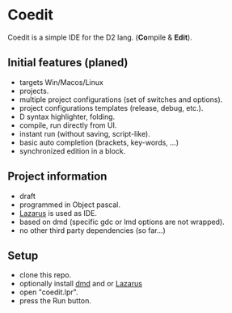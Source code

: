 Coedit
======

Coedit is a simple IDE for the D2 lang. (**Co**mpile & **Edit**).

Initial features (planed)
-------------------------
- targets Win/Macos/Linux
- projects.
- multiple project configurations (set of switches and options).
- project configurations templates (release, debug, etc.).
- D syntax highlighter, folding.
- compile, run directly from UI.
- instant run (without saving, script-like).
- basic auto completion (brackets, key-words, ...)
- synchronized edition in a block.

Project information
-------------------
- draft
- programmed in Object pascal.
- [Lazarus](http://www.lazarus.freepascal.org) is used as IDE.
- based on dmd (specific gdc or lmd options are not wrapped).
- no other third party dependencies (so far...)

Setup
-----
- clone this repo.
- optionally install [dmd](http://dlang.org/download.html) and or [Lazarus](http://www.lazarus.freepascal.org)
- open "coedit.lpr".
- press the Run button.